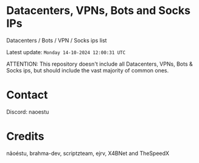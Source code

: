 # Datacenters, VPNs, Bots and Socks IPs
 
Datacenters / Bots / VPN / Socks ips list

Latest update: `Monday 14-10-2024 12:00:31 UTC` 

ATTENTION: This repository doesn't include all Datacenters, VPNs, Bots & Socks ips, 
but should include the vast majority of common ones.

# Contact
Discord: naoestu

# Credits
nãoéstu, brahma-dev, scriptzteam, ejrv, X4BNet and TheSpeedX
